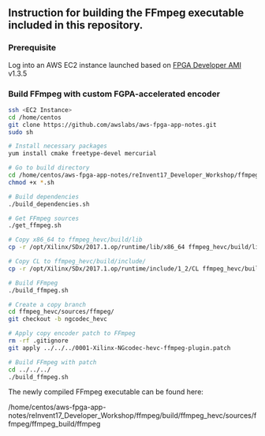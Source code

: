 ## Instruction for building the FFmpeg executable included in this repository.

### Prerequisite
Log into an AWS EC2 instance launched based on [FPGA Developer AMI](https://aws.amazon.com/marketplace/pp/B06VVYBLZZ) v1.3.5


### Build FFmpeg with custom FGPA-accelerated encoder

```sh
ssh <EC2 Instance>
cd /home/centos
git clone https://github.com/awslabs/aws-fpga-app-notes.git
sudo sh

# Install necessary packages
yum install cmake freetype-devel mercurial

# Go to build directory
cd /home/centos/aws-fpga-app-notes/reInvent17_Developer_Workshop/ffmpeg/build
chmod +x *.sh

# Build dependencies
./build_dependencies.sh       

# Get FFmpeg sources
./get_ffmpeg.sh

# Copy x86_64 to ffmpeg_hevc/build/lib
cp -r /opt/Xilinx/SDx/2017.1.op/runtime/lib/x86_64 ffmpeg_hevc/build/lib/

# Copy CL to ffmpeg_hevc/build/include/
cp -r /opt/Xilinx/SDx/2017.1.op/runtime/include/1_2/CL ffmpeg_hevc/build/include/

# Build FFmpeg
./build_ffmpeg.sh

# Create a copy branch
cd ffmpeg_hevc/sources/ffmpeg/
git checkout -b ngcodec_hevc

# Apply copy encoder patch to FFmpeg
rm -rf .gitignore
git apply ../../../0001-Xilinx-NGcodec-hevc-ffmpeg-plugin.patch

# Build FFmpeg with patch
cd ../../../
./build_ffmpeg.sh
```

The newly compiled FFmpeg executable can be found here:

/home/centos/aws-fpga-app-notes/reInvent17_Developer_Workshop/ffmpeg/build/ffmpeg_hevc/sources/ffmpeg/ffmpeg_build/ffmpeg

